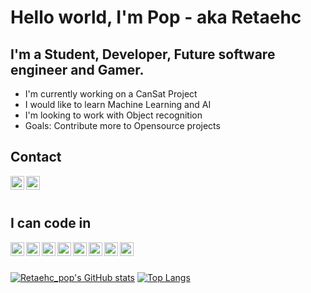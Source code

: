 # Hello world, I'm Pop - aka Retaehc

## I'm a Student, Developer, Future software engineer and Gamer.

- I'm currently working on a CanSat Project
- I would like to learn Machine Learning and AI
- I'm looking to work with Object recognition
- Goals: Contribute more to Opensource projects

## Contact

[<img align="left" alt="codeSTACKr | Instagram" width="22px" src="https://cdn.jsdelivr.net/npm/simple-icons@v3/icons/instagram.svg" />][instagram]

[<img align="left" alt="codeSTACKr | Instagram" width="22px" src="https://cdn.jsdelivr.net/npm/simple-icons@3.13.0/icons/stackoverflow.svg" />][stackoverflow]

<br />
<br />

## I can code in

<img align="left" alt="Python" width="22px" src="https://cdn.jsdelivr.net/npm/simple-icons@3.13.0/icons/python.svg" />
<img align="left" alt="C" width="22px" src="https://cdn.jsdelivr.net/npm/simple-icons@3.13.0/icons/c.svg" />
<img align="left" alt="cpp" width="22px" src="https://cdn.jsdelivr.net/npm/simple-icons@3.13.0/icons/cplusplus.svg" />
<img align="left" alt="HTML5" width="22px" src="https://cdn.jsdelivr.net/npm/simple-icons@3.13.0/icons/html5.svg" />
<img align="left" alt="CSS" width="22px" src="https://cdn.jsdelivr.net/npm/simple-icons@3.13.0/icons/css3.svg" />
<img align="left" alt="R" width="22px" src="https://cdn.jsdelivr.net/npm/simple-icons@3.13.0/icons/r.svg" /
<img align="left" alt="Dart" width="22px" src="https://cdn.jsdelivr.net/npm/simple-icons@3.13.0/icons/dart.svg" />
<img align="left" alt="Flutter" width="22px" src="https://cdn.jsdelivr.net/npm/simple-icons@3.13.0/icons/flutter.svg" />
<img align="left" alt="Tensorflow" width="22px" src="https://cdn.jsdelivr.net/npm/simple-icons@3.13.0/icons/tensorflow.svg" />

<br />
<br />

[![Retaehc_pop's GitHub stats](https://github-readme-stats.vercel.app/api?username=Retaehc-pop&show_icons=true&theme=cobalt)](https://github.com/Retaehc-pop/github-readme-stats)
[![Top Langs](https://github-readme-stats.vercel.app/api/top-langs/?username=Retaehc-pop&langs_count=8&layout=compact&theme=cobalt)](https://github.com/Retaehc-pop/github-readme-stats)

[instagram]: https://www.instagram.com/pop.pxp/
[stackoverflow]: https://stackoverflow.com/users/14537225/papop-lekhapanyaporn
